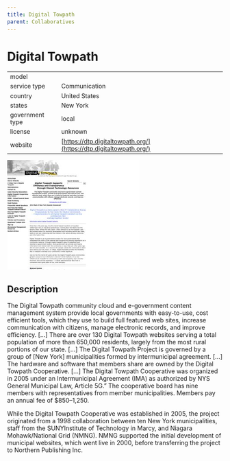 ```yaml
---
title: Digital Towpath
parent: Collaboratives
---
```


# Digital Towpath

|                   |                                          |
|:------------------|:-----------------------------------------|
| model             | 
| service type      | Communication
| country           | United States
| states            | New York
| government type   | local
| license           | unknown
| website           | [https://dtp.digitaltowpath.org/](https://dtp.digitaltowpath.org/)

![dtp screenshot](images/dtp.jpg)

## Description
The Digital Towpath community cloud and e-government content management system provide local governments with easy-to-use, cost efficient tools, which they use to build full featured web sites, increase communication with citizens, manage electronic records, and improve efficiency.  [...] There are over 130 Digital Towpath websites serving a total population of more than 650,000 residents, largely from the most rural portions of our state. [...] The Digital Towpath Project is governed by a group of [New York] municipalities formed by intermunicipal agreement. [...] The hardware and software that members share are owned by the Digital Towpath Cooperative. [...] The Digital Towpath Cooperative was organized in 2005 under an Intermunicipal Agreement (IMA) as authorized by NYS General Municipal Law, Article 5G.” The cooperative board has nine members with representatives from member municipalities. Members pay an annual fee of $850–1,250.

While the Digital Towpath Cooperative was established in 2005, the project originated from a 1998 collaboration between ten New York municipalities, staff from the SUNYInstitute of Technology in Marcy, and Niagara Mohawk/National Grid (NMNG). NMNG supported the initial development of municipal websites, which went live in 2000, before transferring the project to Northern Publishing Inc. 
